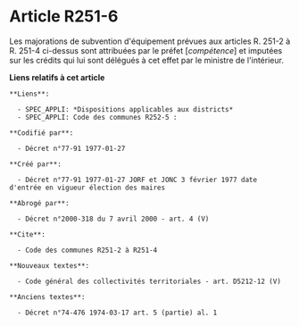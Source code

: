 # Article R251-6

Les majorations de subvention d'équipement prévues aux articles R. 251-2 à R. 251-4 ci-dessus sont attribuées par le préfet
[*compétence*] et imputées sur les crédits qui lui sont délégués à cet effet par le ministre de l'intérieur.

**Liens relatifs à cet article**

	**Liens**:

	  - SPEC_APPLI: *Dispositions applicables aux districts*
	  - SPEC_APPLI: Code des communes R252-5 :

	**Codifié par**:

	  - Décret n°77-91 1977-01-27

	**Créé par**:

	  - Décret n°77-91 1977-01-27 JORF et JONC 3 février 1977 date d'entrée en vigueur élection des maires

	**Abrogé par**:

	  - Décret n°2000-318 du 7 avril 2000 - art. 4 (V)

	**Cite**:

	  - Code des communes R251-2 à R251-4

	**Nouveaux textes**:

	  - Code général des collectivités territoriales - art. D5212-12 (V)

	**Anciens textes**:

	  - Décret n°74-476 1974-03-17 art. 5 (partie) al. 1
